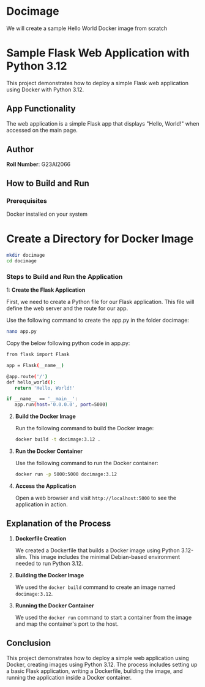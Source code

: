 # Docimage
We will create a sample Hello World Docker image from scratch

# Sample Flask Web Application with Python 3.12

This project demonstrates how to deploy a simple Flask web application using Docker with Python 3.12.

## App Functionality

The web application is a simple Flask app that displays "Hello, World!" when accessed on the main page.

## Author

**Roll Number**: G23AI2066

## How to Build and Run

### Prerequisites

  Docker installed on your system

# Create a Directory for Docker Image

```bash
mkdir docimage
cd docimage
```

### Steps to Build and Run the Application

1: **Create the Flask Application**

   First, we need to create a Python file for our Flask application. This file will define the 
   web server and the route for our app.

   Use the following command to create the app.py in the folder docimage:

   ```bash
   nano app.py
   ```
   Copy the below following python code in app.py:
   
   ```bash
   from flask import Flask
   
   app = Flask(__name__)

   @app.route('/')
   def hello_world():
      return 'Hello, World!'

   if __name__ == '__main__':
      app.run(host='0.0.0.0', port=5000)
   ```

2. **Build the Docker Image**

   Run the following command to build the Docker image:

   ```bash
   docker build -t docimage:3.12 .
   ```

3. **Run the Docker Container**

   Use the following command to run the Docker container:

   ```bash
   docker run -p 5000:5000 docimage:3.12
   ```

4. **Access the Application**

   Open a web browser and visit `http://localhost:5000` to see the application in action.

## Explanation of the Process

1. **Dockerfile Creation**

   We created a Dockerfile that builds a Docker image using Python 3.12-slim. This image includes the minimal Debian-based environment needed to run Python 3.12.

2. **Building the Docker Image**

   We used the `docker build` command to create an image named `docimage:3.12`.

3. **Running the Docker Container**

   We used the `docker run` command to start a container from the image and map the container's port to the host.

## Conclusion

This project demonstrates how to deploy a simple web application using Docker, creating images using Python 3.12.
 The process includes setting up a basic Flask application, writing a Dockerfile, building the image, 
and running the application inside a Docker container.

